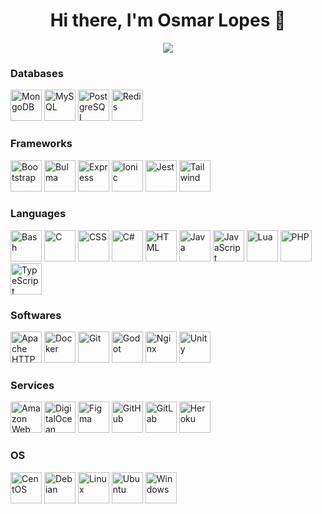<!--
**osmarlopes/osmarlopes** is a ✨ _special_ ✨ repository because its `README.md` (this file) appears on your GitHub profile.

### Hi there 👋

Here are some ideas to get you started:

- 🔭 I’m currently working on ...
- 🌱 I’m currently learning ...
- 👯 I’m looking to collaborate on ...
- 🤔 I’m looking for help with ...
- 💬 Ask me about ...
- 📫 How to reach me: ...
- 😄 Pronouns: ...
- ⚡ Fun fact: ...
-->

<h1 align="center">Hi there, I'm Osmar Lopes 👋</h1>

<div align="center">
  <img src="https://github-readme-stats.vercel.app/api?username=osmarlopes&show_icons=true" />
</div>

<div>
  <h3>Databases</h3>
  
  [<img alt="MongoDB" title="MongoDB" width="50" src="https://cdn.jsdelivr.net/gh/devicons/devicon/icons/mongodb/mongodb-original.svg" />](https://www.mongodb.com/)
  [<img alt="MySQL" title="MySQL" width="50" src="https://cdn.jsdelivr.net/gh/devicons/devicon/icons/mysql/mysql-original.svg" />](https://www.mysql.com/)
  [<img alt="PostgreSQL" title="PostgreSQL" width="50" src="https://cdn.jsdelivr.net/gh/devicons/devicon/icons/postgresql/postgresql-original.svg" />](https://www.postgresql.org/)
  [<img alt="Redis" title="Redis" width="50" src="https://cdn.jsdelivr.net/gh/devicons/devicon/icons/redis/redis-original.svg" />](https://redis.io/)
</div>

<div>
  <h3>Frameworks</h3>
  
  [<img alt="Bootstrap" title="Bootstrap" width="50" src="https://cdn.jsdelivr.net/gh/devicons/devicon/icons/bootstrap/bootstrap-original.svg" />](https://getbootstrap.com/)
  [<img alt="Bulma" title="Bulma" width="50" src="https://cdn.jsdelivr.net/gh/devicons/devicon/icons/bulma/bulma-plain.svg" />](https://bulma.io/)
  [<img alt="Express" title="Express" width="50" src="https://cdn.jsdelivr.net/gh/devicons/devicon/icons/express/express-original.svg" />](https://expressjs.com/)
  [<img alt="Ionic" title="Ionic" width="50" src="https://cdn.jsdelivr.net/gh/devicons/devicon/icons/ionic/ionic-original.svg" />](https://ionicframework.com/)
  [<img alt="Jest" title="Jest" width="50" src="https://cdn.jsdelivr.net/gh/devicons/devicon/icons/jest/jest-plain.svg" />](https://jestjs.io/)
  [<img alt="Tailwind" title="Tailwind" width="50" src="https://cdn.jsdelivr.net/gh/devicons/devicon/icons/tailwindcss/tailwindcss-plain.svg" />](https://tailwindcss.com/)
</div>

<div>
  <h3>Languages</h3>
  
  [<img alt="Bash" title="Bash" width="50" src="https://cdn.jsdelivr.net/gh/devicons/devicon/icons/bash/bash-original.svg" />](https://www.gnu.org/software/bash/)
  [<img alt="C" title="C" width="50" src="https://cdn.jsdelivr.net/gh/devicons/devicon/icons/c/c-original.svg" />](https://docs.microsoft.com/en-us/cpp/c-language/?view=msvc-170)
  [<img alt="CSS" title="CSS" width="50" src="https://cdn.jsdelivr.net/gh/devicons/devicon/icons/css3/css3-original.svg" />](https://www.w3.org/Style/CSS/Overview.en.html)
  [<img alt="C#" title="C#" width="50" src="https://cdn.jsdelivr.net/gh/devicons/devicon/icons/csharp/csharp-original.svg" />](https://dotnet.microsoft.com/en-us/languages/csharp)
  [<img alt="HTML" title="HTML" width="50" src="https://cdn.jsdelivr.net/gh/devicons/devicon/icons/html5/html5-original.svg" />](https://www.w3.org/html/)
  [<img alt="Java" title="Java" width="50" src="https://cdn.jsdelivr.net/gh/devicons/devicon/icons/java/java-original.svg" />](https://www.java.com/)
  [<img alt="JavaScript" title="JavaScript" width="50" src="https://cdn.jsdelivr.net/gh/devicons/devicon/icons/javascript/javascript-original.svg" />](https://www.javascript.com/)
  [<img alt="Lua" title="Lua" width="50" src="https://cdn.jsdelivr.net/gh/devicons/devicon/icons/lua/lua-original.svg" />](https://www.lua.org/)
  [<img alt="PHP" title="PHP" width="50" src="https://cdn.jsdelivr.net/gh/devicons/devicon/icons/php/php-plain.svg" />](https://www.php.net/)
  [<img alt="TypeScript" title="TypeScript" width="50" src="https://cdn.jsdelivr.net/gh/devicons/devicon/icons/typescript/typescript-original.svg" />](https://www.typescriptlang.org/)
</div>

<div>
  <h3>Softwares</h3>
  
  [<img alt="Apache HTTP" title="Apache HTTP" width="50" src="https://cdn.jsdelivr.net/gh/devicons/devicon/icons/apache/apache-original.svg" />](https://httpd.apache.org/)
  [<img alt="Docker" title="Docker" width="50" src="https://cdn.jsdelivr.net/gh/devicons/devicon/icons/docker/docker-original.svg" />](https://www.docker.com/)
  [<img alt="Git" title="Git" width="50" src="https://cdn.jsdelivr.net/gh/devicons/devicon/icons/git/git-original.svg" />](https://git-scm.com/)
  [<img alt="Godot" title="Godot" width="50" src="https://cdn.jsdelivr.net/gh/devicons/devicon/icons/godot/godot-original.svg" />](https://godotengine.org/)
  [<img alt="Nginx" title="Nginx" width="50" src="https://cdn.jsdelivr.net/gh/devicons/devicon/icons/nginx/nginx-original.svg" />](https://www.nginx.com/)
  [<img alt="Unity" title="Unity" width="50" src="https://cdn.jsdelivr.net/gh/devicons/devicon/icons/unity/unity-original.svg" />](https://unity.com/)
  
</div>

<div>
  <h3>Services</h3>
  
  [<img alt="Amazon Web Services" title="Amazon Web Services" width="50" src="https://cdn.jsdelivr.net/gh/devicons/devicon/icons/amazonwebservices/amazonwebservices-original.svg" />](https://aws.amazon.com/)
  [<img alt="DigitalOcean" title="DigitalOcean" width="50" src="https://cdn.jsdelivr.net/gh/devicons/devicon/icons/digitalocean/digitalocean-original.svg" />](https://www.digitalocean.com/)
  [<img alt="Figma" title="Figma" width="50" src="https://cdn.jsdelivr.net/gh/devicons/devicon/icons/figma/figma-original.svg" />](https://www.figma.com/)
  [<img alt="GitHub" title="GitHub" width="50" src="https://cdn.jsdelivr.net/gh/devicons/devicon/icons/github/github-original.svg" />](https://github.com/)
  [<img alt="GitLab" title="GitLab" width="50" src="https://cdn.jsdelivr.net/gh/devicons/devicon/icons/gitlab/gitlab-original.svg" />](https://about.gitlab.com/)
  [<img alt="Heroku" title="Heroku" width="50" src="https://cdn.jsdelivr.net/gh/devicons/devicon/icons/heroku/heroku-original.svg" />](https://www.heroku.com/)
</div>

<div>
  <h3>OS</h3>
  
  [<img alt="CentOS" title="CentOS" width="50" src="https://cdn.jsdelivr.net/gh/devicons/devicon/icons/centos/centos-original.svg" />](https://www.centos.org/)
  [<img alt="Debian" title="Debian" width="50" src="https://cdn.jsdelivr.net/gh/devicons/devicon/icons/debian/debian-original.svg" />](https://www.debian.org/)
  [<img alt="Linux" title="Linux" width="50" src="https://cdn.jsdelivr.net/gh/devicons/devicon/icons/linux/linux-original.svg" />](https://www.linux.org/)
  [<img alt="Ubuntu" title="Ubuntu" width="50" src="https://cdn.jsdelivr.net/gh/devicons/devicon/icons/ubuntu/ubuntu-plain.svg" />](https://ubuntu.com/)
  [<img alt="Windows" title="Windows" width="50" src="https://cdn.jsdelivr.net/gh/devicons/devicon/icons/windows8/windows8-original.svg" />](https://www.microsoft.com/en-us/windows)
  
</div>
